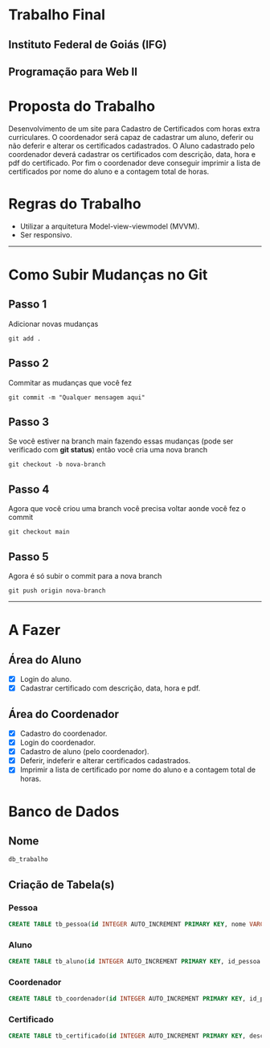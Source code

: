 # Trabalho Final

## Instituto Federal de Goiás (IFG)

## Programação para Web II

# Proposta do Trabalho

Desenvolvimento de um site para Cadastro de Certificados com horas extra curriculares. O coordenador será capaz de cadastrar um aluno, deferir ou não deferir e alterar os certificados cadastrados. O Aluno cadastrado pelo coordenador deverá cadastrar os certificados com descrição, data, hora e pdf do certificado. Por fim o coordenador deve conseguir imprimir a lista de certificados por nome do aluno e a contagem total de horas.

# Regras do Trabalho

- Utilizar a arquitetura Model-view-viewmodel (MVVM).
- Ser responsivo.

----

# Como Subir Mudanças no Git

## Passo 1
Adicionar novas mudanças

```git
git add .
```

## Passo 2
Commitar as mudanças que você fez
```git
git commit -m "Qualquer mensagem aqui"
```

## Passo 3
Se você estiver na branch main fazendo essas mudanças (pode ser verificado com **git status**) então você cria uma nova branch
```git
git checkout -b nova-branch
```

## Passo 4
Agora que você criou uma branch você precisa voltar aonde você fez o commit
```git
git checkout main
```

## Passo 5
Agora é só subir o commit para a nova branch
```git
git push origin nova-branch
```

----

# A Fazer

## Área do Aluno
- [X] Login do aluno.
- [x] Cadastrar certificado com descrição, data, hora e pdf.

## Área do Coordenador
- [X] Cadastro do coordenador.
- [X] Login do coordenador.
- [X] Cadastro de aluno (pelo coordenador).
- [X] Deferir, indeferir e alterar certificados cadastrados.
- [X] Imprimir a lista de certificado por nome do aluno e a contagem total de horas.

# Banco de Dados

## Nome
```sql
db_trabalho
```

## Criação de Tabela(s)

### Pessoa
```sql
CREATE TABLE tb_pessoa(id INTEGER AUTO_INCREMENT PRIMARY KEY, nome VARCHAR(60) NOT NULL, email VARCHAR(50) NOT NULL, senha VARCHAR(50) NOT NULL) ENGINE=InnoDB;
```

### Aluno
```sql
CREATE TABLE tb_aluno(id INTEGER AUTO_INCREMENT PRIMARY KEY, id_pessoa INTEGER NOT NULL, matricula VARCHAR(50), FOREIGN KEY (id_pessoa) REFERENCES tb_pessoa(id)) ENGINE=InnoDB;
```

### Coordenador
```sql
CREATE TABLE tb_coordenador(id INTEGER AUTO_INCREMENT PRIMARY KEY, id_pessoa INTEGER NOT NULL, FOREIGN KEY (id_pessoa) REFERENCES tb_pessoa(id)) ENGINE=InnoDB;
```

### Certificado
```sql
CREATE TABLE tb_certificado(id INTEGER AUTO_INCREMENT PRIMARY KEY, descricao VARCHAR (255), data DATE, hora TIME, url VARCHAR (255), id_aluno INTEGER, status INTEGER (11), FOREIGN KEY (id_aluno) REFERENCES tb_aluno(id));
```